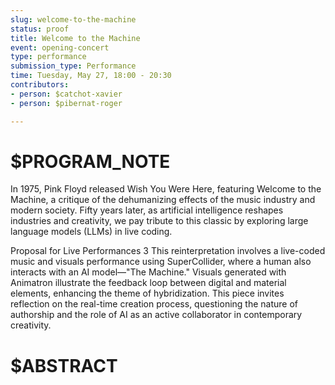 ```yaml
---
slug: welcome-to-the-machine
status: proof
title: Welcome to the Machine
event: opening-concert
type: performance
submission_type: Performance
time: Tuesday, May 27, 18:00 - 20:30
contributors:
- person: $catchot-xavier
- person: $pibernat-roger

---
```


# $PROGRAM_NOTE

In 1975, Pink Floyd released Wish You Were Here, featuring Welcome to the
Machine, a critique of the dehumanizing effects of the music industry and
modern society. Fifty years later, as artificial intelligence reshapes industries
and creativity, we pay tribute to this classic by exploring large language models
(LLMs) in live coding.

Proposal for Live Performances 3
This reinterpretation involves a live-coded music and visuals performance
using SuperCollider, where a human also interacts with an AI model—"The
Machine." Visuals generated with Animatron illustrate the feedback loop
between digital and material elements, enhancing the theme of hybridization.
This piece invites reflection on the real-time creation process, questioning the
nature of authorship and the role of AI as an active collaborator in
contemporary creativity.

# $ABSTRACT



